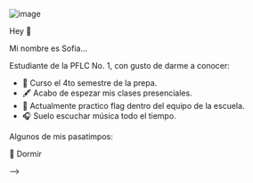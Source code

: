 
![image](https://user-images.githubusercontent.com/99903725/154792344-883dec44-bc50-4ab0-ade5-d192ac8cc87e.png)



Hey 👋 

Mi nombre es Sofia...

Estudiante de la PFLC No. 1, con gusto de darme a conocer:

- 🏢 Curso el 4to semestre de la prepa.
- 🖋 Acabo de espezar mis clases presenciales.
- 🏈 Actualmente practico flag dentro del equipo de la escuela.
- 🎧 Suelo escuchar música todo el tiempo.


Algunos de mis pasatimpos:
   
   🦥 Dormir
    
-->
